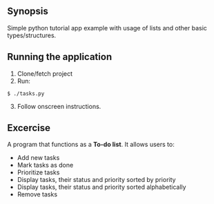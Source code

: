 ## Synopsis

Simple python tutorial app example with usage of lists and other basic types/structures.

## Running the application

1. Clone/fetch project
2. Run:
 ~~~~ {.sourceCode .bash}
 $ ./tasks.py
 ~~~~
3. Follow onscreen instructions.

## Excercise

A program that functions as a **To-do list**.
It allows users to:
* Add new tasks
* Mark tasks as done
* Prioritize tasks
* Display tasks, their status and priority sorted by priority
* Display tasks, their status and priority sorted alphabetically
* Remove tasks
